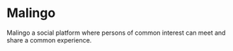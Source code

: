 # Malingo
Malingo a social platform where persons of common interest can meet and share a common experience.
